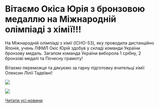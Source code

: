 # Вітаємо Окіса Юрія з бронзовою медаллю на Міжнародній олімпіаді з хімії!!!

На Міжнародній олімпіаді з хімії (ICHO-53), яку проводила дистанційно Японія, учень ЛФМЛ Окіс Юрій здобув у складі команди України бронзову медаль. Загалом команда України виборола 1 срібну, 2 бронзові медалі та Почесну грамоту!

Вітаємо переможця та дякуємо за гарну підготовку вчительці хімії Олексин Лілії Тадеївні!

![](/images/blog/вітаємо-окіса-юрія-з-бронзовою-медаллю-на-міжнародній/olimp2.jpg)

![](/images/blog/вітаємо-окіса-юрія-з-бронзовою-медаллю-на-міжнародній/olimp1.jpg)

[Читати усі новини](/news)
